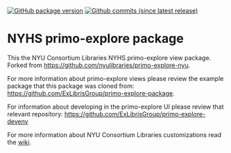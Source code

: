 [![GitHub package version](https://img.shields.io/github/package-json/v/NYULibraries/primo-explore-nyhs.svg)](https://github.com/NYULibraries/primo-explore-nyhs/releases)
[![Github commits (since latest release)](https://img.shields.io/github/commits-since/NYULibraries/primo-explore-nyhs/latest.svg)](https://github.com/NYULibraries/primo-explore-nyhs/releases/latest)
# NYHS primo-explore package

This the NYU Consortium Libraries NYHS primo-explore view package. Forked from https://github.com/nyulibraries/primo-explore-nyu.

For more information about primo-explore views please review the example package that this package was cloned from: https://github.com/ExLibrisGroup/primo-explore-package.

For information about developing in the primo-explore UI please review that relevant repository: https://github.com/ExLibrisGroup/primo-explore-devenv

For more information about NYU Consortium Libraries customizations read the [wiki](https://github.com/nyulibraries/primo-explore-nyu/wiki).
